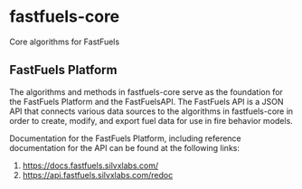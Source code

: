 # fastfuels-core
Core algorithms for FastFuels

## FastFuels Platform

The algorithms and methods in fastfuels-core serve as the foundation for the FastFuels Platform and the FastFuelsAPI. 
The FastFuels API is a JSON API that connects various data sources to the algorithms in fastfuels-core in order to create, modify, and export fuel data for use in fire behavior models.

Documentation for the FastFuels Platform, including reference documentation for the API can be found at the following links:

1) https://docs.fastfuels.silvxlabs.com/
2) https://api.fastfuels.silvxlabs.com/redoc
